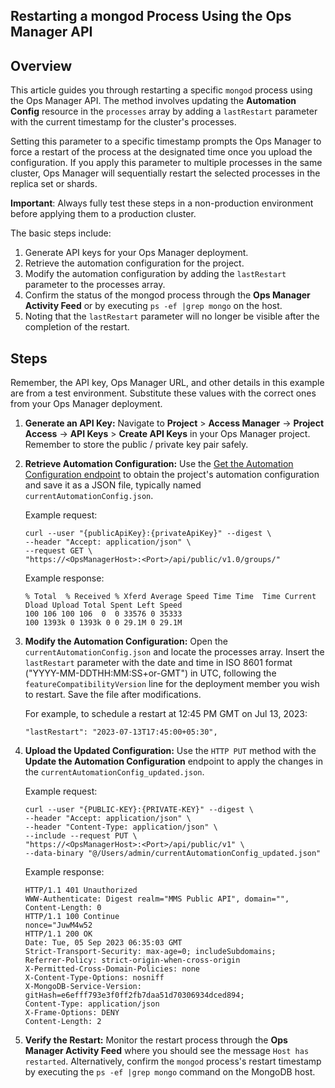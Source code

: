 ## Restarting a mongod Process Using the Ops Manager API

## Overview 

This article guides you through restarting a specific `mongod` process using the Ops Manager API. The method involves updating the **Automation Config** resource in the `processes` array by adding a `lastRestart` parameter with the current timestamp for the cluster's processes. 

Setting this parameter to a specific timestamp prompts the Ops Manager to force a restart of the process at the designated time once you upload the configuration. If you apply this parameter to multiple processes in the same cluster, Ops Manager will sequentially restart the selected processes in the replica set or shards.

**Important**: Always fully test these steps in a non-production environment before applying them to a production cluster.

The basic steps include:

1. Generate API keys for your Ops Manager deployment.
2. Retrieve the automation configuration for the project.
3. Modify the automation configuration by adding the `lastRestart` parameter to the processes array.
4. Confirm the status of the mongod process through the **Ops Manager Activity Feed** or by executing `ps -ef |grep mongo` on the host.
5. Noting that the `lastRestart` parameter will no longer be visible after the completion of the restart.

## Steps

Remember, the API key, Ops Manager URL, and other details in this example are from a test environment. Substitute these values with the correct ones from your Ops Manager deployment.

1. **Generate an API Key:** Navigate to **Project** > **Access Manager** -> **Project Access** -> **API Keys** > **Create API Keys** in your Ops Manager project. Remember to store the public / private key pair safely.

2. **Retrieve Automation Configuration:** Use the [Get the Automation Configuration endpoint](https://www.mongodb.com/docs/ops-manager/current/reference/api/automation-config/get-automation-config/) to obtain the project's automation configuration and save it as a JSON file, typically named `currentAutomationConfig.json`.

   Example request:

   ```
   curl --user "{publicApiKey}:{privateApiKey}" --digest \
   --header "Accept: application/json" \
   --request GET \
   "https://<OpsManagerHost>:<Port>/api/public/v1.0/groups/"
   ```

    Example response:

    ```
    % Total  % Received % Xferd Average Speed Time Time  Time Current Dload Upload Total Spent Left Speed 
    100 106 100 106  0  0 33576 0 35333 
    100 1393k 0 1393k 0 0 29.1M 0 29.1M 
    ```

3. **Modify the Automation Configuration:** Open the `currentAutomationConfig.json` and locate the processes array. Insert the `lastRestart` parameter with the date and time in ISO 8601 format ("YYYY-MM-DDTHH:MM:SS+or-GMT") in UTC, following the `featureCompatibilityVersion` line for the deployment member you wish to restart. Save the file after modifications.

   For example, to schedule a restart at 12:45 PM GMT on Jul 13, 2023:

   ```
   "lastRestart": "2023-07-13T17:45:00+05:30",
   ```

4. **Upload the Updated Configuration:** Use the `HTTP PUT` method with the **Update the Automation Configuration** endpoint to apply the changes in the `currentAutomationConfig_updated.json`.

   Example request:

   ```
   curl --user "{PUBLIC-KEY}:{PRIVATE-KEY}" --digest \
   --header "Accept: application/json" \
   --header "Content-Type: application/json" \
   --include --request PUT \
   "https://<OpsManagerHost>:<Port>/api/public/v1" \
   --data-binary "@/Users/admin/currentAutomationConfig_updated.json"
   ```
    
    Example response:

    ```
    HTTP/1.1 401 Unauthorized 
    WWW-Authenticate: Digest realm="MMS Public API", domain="", 
    Content-Length: 0 
    HTTP/1.1 100 Continue 
    nonce="JuwM4w52 
    HTTP/1.1 200 OK 
    Date: Tue, 05 Sep 2023 06:35:03 GMT 
    Strict-Transport-Security: max-age=0; includeSubdomains; 
    Referrer-Policy: strict-origin-when-cross-origin 
    X-Permitted-Cross-Domain-Policies: none 
    X-Content-Type-Options: nosniff 
    X-MongoDB-Service-Version: gitHash=e6efff793e3f0ff2fb7daa51d70306934dced894; 
    Content-Type: application/json 
    X-Frame-Options: DENY 
    Content-Length: 2
    ```

5. **Verify the Restart:** Monitor the restart process through the **Ops Manager Activity Feed** where you should see the message `Host has restarted`. Alternatively, confirm the `mongod` process's restart timestamp by executing the `ps -ef |grep mongo` command on the MongoDB host.
